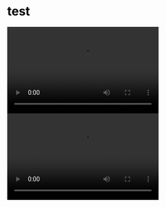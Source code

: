 # test

<html>
<head>
<title>Didik TV KPM</title>
<style>
body {
background-image: url('https://raw.githubusercontent.com/budaksixteen16/test/master/neon.jpg');
color: black;
}
</style>
<body>
<video width="350" height="200" controls>
<source src="https://raw.githubusercontent.com/budaksixteen16/test/main/tonton_dailymotion_php/main/m3u8/DidikTVKPM.m3u8" type="video/mp4">
</video>
<video width="350" height="200" autoplay="true" controls>
<source src="https://raw.githubusercontent.com/budaksixteen16/test/main/tonton_dailymotion_php/main/m3u8/8TV" type="video/mp4">
</video>
</body>
</html>
